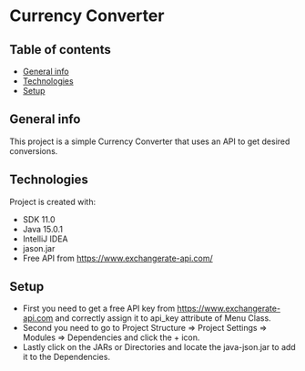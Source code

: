 # Currency Converter
## Table of contents
* [General info](#general-info)
* [Technologies](#technologies)
* [Setup](#setup)

## General info
This project is a simple Currency Converter  that uses an API to get desired conversions.
	
## Technologies
Project is created with:
* SDK 11.0
* Java 15.0.1
* IntelliJ IDEA
* jason.jar
* Free API from https://www.exchangerate-api.com/
	
## Setup
* First you need to get a free API key from https://www.exchangerate-api.com and correctly assign it to api_key attribute of Menu Class.
* Second you need to go to Project Structure => Project Settings => Modules => Dependencies  and click the + icon.
* Lastly click on the JARs or Directories and locate the java-json.jar to add it to the Dependencies.
